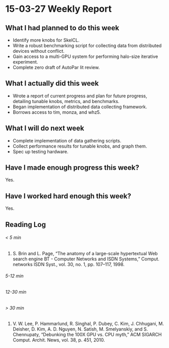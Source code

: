 # 15-03-27 Weekly Report

## What I had planned to do this week

* Identify more knobs for SkelCL.
* Write a robust benchmarking script for collecting data from
  distributed devices without conflict.
* Gain access to a multi-GPU system for performing halo-size iterative
  experiment.
* Complete zero draft of AutoPar lit review.

## What I actually did this week

* Wrote a report of current progress and plan for future progress,
  detailing tunable knobs, metrics, and benchmarks.
* Began implementation of distributed data collecting framework.
* Borrows access to tim, monza, and whz5.

## What I will do next week

* Complete implementation of data gathering scripts.
* Collect performance results for tunable knobs, and graph them.
* Spec up testing hardware.

## Have I made enough progress this week?

Yes.

## Have I worked hard enough this week?

Yes.

## Reading Log
###### < 5 min
1. S. Brin and L. Page, “The anatomy of a large-scale hypertextual Web
   search engine BT - Computer Networks and ISDN Systems,”
   Comput. networks ISDN Syst., vol. 30, no. 1, pp. 107–117, 1998.

###### 5-12 min

###### 12-30 min

###### > 30 min

1. V. W. Lee, P. Hammarlund, R. Singhal, P. Dubey, C. Kim,
   J. Chhugani, M. Deisher, D. Kim, A. D. Nguyen, N. Satish,
   M. Smelyanskiy, and S. Chennupaty, “Debunking the 100X GPU vs. CPU
   myth,” ACM SIGARCH Comput. Archit. News, vol. 38, p. 451, 2010.
